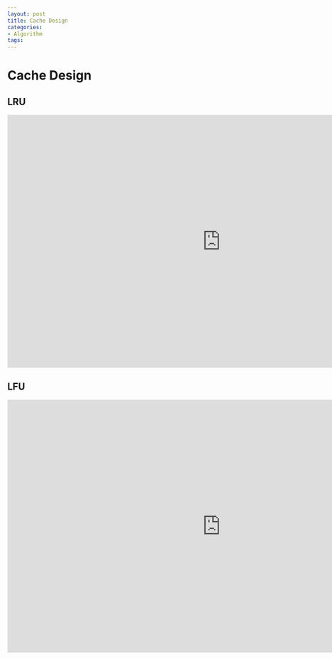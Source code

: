 ```yaml
---
layout: post
title: Cache Design 
categories:
- Algorithm
tags:
---
```



# Cache Design

## LRU

<iframe src="https://docs.google.com/presentation/d/1-SMH7LNov8UM8BuCKMJGTQ523GnK5Td02qqX-E0LWQk/embed?start=false&loop=false&delayms=3000" frameborder="0" width="960" height="569" allowfullscreen="true" mozallowfullscreen="true" webkitallowfullscreen="true"></iframe>

## LFU

<iframe src="https://docs.google.com/presentation/d/1B_BeXdSxWUKpag_fWd_4laL8HVRmXZ5KU8prgOWIxB8/embed?start=false&loop=false&delayms=3000" frameborder="0" width="960" height="569" allowfullscreen="true" mozallowfullscreen="true" webkitallowfullscreen="true"></iframe>
